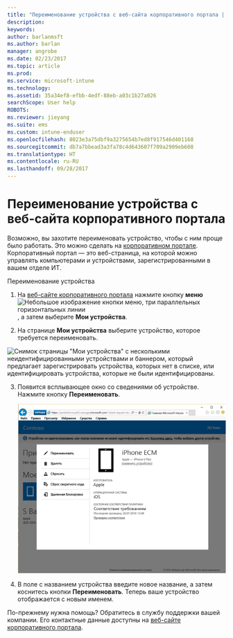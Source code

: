 ```yaml
---
title: "Переименование устройства с веб-сайта корпоративного портала | Документы Майкрософт"
description: 
keywords: 
author: barlanmsft
ms.author: barlan
manager: angrobe
ms.date: 02/23/2017
ms.topic: article
ms.prod: 
ms.service: microsoft-intune
ms.technology: 
ms.assetid: 35a34ef8-efbb-4edf-88eb-a03c1b27a026
searchScope: User help
ROBOTS: 
ms.reviewer: jieyang
ms.suite: ems
ms.custom: intune-enduser
ms.openlocfilehash: 8023e3a75dbf9a3275654b7ed8f917546d401168
ms.sourcegitcommit: db7a7bbead3a3fa78c4d643607f709a2909eb608
ms.translationtype: HT
ms.contentlocale: ru-RU
ms.lasthandoff: 09/28/2017
---
```

# <a name="rename-your-device-from-the-company-portal-website"></a>Переименование устройства с веб-сайта корпоративного портала

Возможно, вы захотите переименовать устройство, чтобы с ним проще было работать. Это можно сделать на [корпоративном портале](https://portal.manage.microsoft.com). Корпоративный портал — это веб-страница, на которой можно управлять компьютерами и устройствами, зарегистрированными в вашем отделе ИТ.

Переименование устройства

1.  На [веб-сайте корпоративного портала](https://portal.manage.microsoft.com) нажмите кнопку __меню__ ![Небольшое изображение кнопки меню, три параллельных горизонтальных линии](/Intune/whats-new/media/CP_hamburger_menu.png), а затем выберите __Мои устройства__.

2. На странице __Мои устройства__ выберите устройство, которое требуется переименовать.

  ![Снимок страницы "Мои устройства" с несколькими неидентифицированными устройствами и баннером, который предлагает зарегистрировать устройства, которых нет в списке, или идентифицировать устройства, которые не были идентифицированы.](./media/macOS_enroll_002_tap_here_banner.png)

3.  Появится всплывающее окно со сведениями об устройстве. Нажмите кнопку **Переименовать**.

    ![Все действия для выбранного устройства на веб-сайте корпоративного портала, включая следующие: "Переименовать", "Удалить", "Сбросить устройство", "Сбросить секретный код" и "Удаленная блокировка". ](./media/iwp-screen-with-all-options.png)

4.  В поле с названием устройства введите новое название, а затем коснитесь кнопки **Переименовать**. Теперь ваше устройство отображается с новым именем.

По-прежнему нужна помощь? Обратитесь в службу поддержки вашей компании. Его контактные данные доступны на [веб-сайте корпоративного портала](https://portal.manage.microsoft.com).

